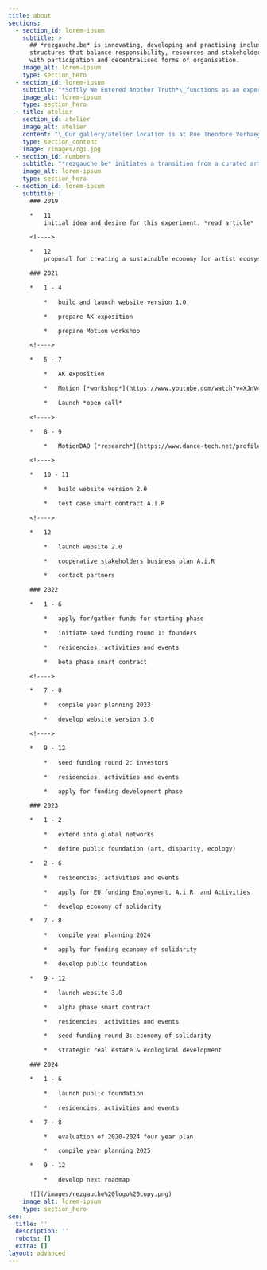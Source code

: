 ```yaml
---
title: about
sections:
  - section_id: lorem-ipsum
    subtitle: >
      ## *rezgauche.be* is innovating, developing and practising inclusive
      structures that balance responsibility, resources and stakeholdership,
      with participation and decentralised forms of organisation.
    image_alt: lorem-ipsum
    type: section_hero
  - section_id: lorem-ipsum
    subtitle: "*Softly We Entered Another Truth*\_functions as an experimental practice of a life beyond capitalist consumer culture and engages participants through displacement into artistic practice, love and care. [*read more*](/posts/sweat)\n\n*   *Art Research*\_is an open space for engaging with the research process of the participants. It shapes itself along the artistic research proposals by the artists present. [*read more*](/posts/art-research)\n"
    image_alt: lorem-ipsum
    type: section_hero
  - title: atelier
    section_id: atelier
    image_alt: atelier
    content: "\_Our gallery/atelier location is at Rue Theodore Verhaegen 154, Brussels, Belgium.\n\nThe multi-purpose gallery/atelier is open for performance art, dance, artistic research, visual art, theatre, design, music production, audiovisual production and other forms of presenting and gathering around artistic practice.\n\nA large window at the street side lends itself to a view into the gallery. Yet, there is no door that gives front access.\nVisitors need to pass through the gate and the courtyard before entering the space, which allows for a sense of distance between persons at work and mere passersby.\n\nThis display towards the street side has proven itself to be very useful for visual and performance artworks.\nThe performances are viewable from the street, framed within the gallery’s window, sometimes causing consternation because of non-heteronormative interaction, lack of decent costumes, etc.\n\nAlternatively, by adding a curtain, events can happen in a more relaxed intimate setting between persons present. This is often easier when working with research, rehearsals, meetings, meditations, preparing exhibitions, etc. And if the weather allows, the courtyard is nice for gatherings, reflection, and occasional communal events.\n\nSpecific to this location is that nothing (creations, material, artworks, etc) can be placed in the corridors, courtyard, or outside the area of the gallery/atelier, because this obstructs the common use of the building’s occupants. That means in quotidian practice that how you make/do things has to include a consideration of any residuals of your practice. With late night events, the neighbours need to be involved somehow, and/or reduce the volume of evocative noises and music.\n\nIn the area, Porte-de Halle, Place Bethlehem, there are lots of little restaurants, shops,\_ supermarkets, cultural venues (Tricoterie des Liens, Pianofabriek, Jacques-Frank) and art venues (Deborah Bowman, Alma Sarif). On walking distance there is the Wiels contemporary art center, Midi Station, Duden Parc, P.A.R.T.S, Communa asbl Maxima, Artist Commons asbl Chassart studio, and other art spaces etc.\n\n![](/images/rgb-logo.png)\n\n"
    type: section_content
    image: /images/rg1.jpg
  - section_id: numbers
    subtitle: "*rezgauche.be* initiates a transition from a curated art gallery into a decentralised organisation.\n\nFor its realisation *rezgauche.be*\_follows a fourfold path:\n\n1.  Work with a Smartbe Activity for durable artistic employment.\n\n2.  Start a cooperative practice to fund and share responsibility.\n\n3.  Make a DAO for governance by the participants.\n\n4.  Develop the gallery/atelier through Web3.\n\n*rezgauche.be*\_openly accounts for developing its: location, employment, materials.\n\n*   starting phase\n\nestimated *annual location costs: 8646 €*\n\n*   development phase\n\n8 weeks of Activities, employing 29 artists: 43096 €\n\n36 weeks of Artist In Residence, employing on average 22 artists: 74 882 €\n\n8 weeks of undefined, other projects, maintenance days, etc: 1336 €\n\n*estimated total annual costs:\_119 314 €*\n\nview our [*numbers*](/numbers)\n"
    image_alt: lorem-ipsum
    type: section_hero
  - section_id: lorem-ipsum
    subtitle: |
      ### 2019

      *   11
          initial idea and desire for this experiment. *read article*

      <!---->

      *   12
          proposal for creating a sustainable economy for artist ecosystem. *read article*

      ### 2021

      *   1 - 4

          *   build and launch website version 1.0

          *   prepare AK exposition

          *   prepare Motion workshop

      <!---->

      *   5 - 7

          *   AK exposition

          *   Motion [*workshop*](https://www.youtube.com/watch?v=XJnV41LQ7\_w)

          *   Launch *open call*

      <!---->

      *   8 - 9

          *   MotionDAO [*research*](https://www.dance-tech.net/profiles/blogs/crypto-in-motion-a-crypto-economy-for-dance-tech-creators)

      <!---->

      *   10 - 11

          *   build website version 2.0

          *   test case smart contract A.i.R

      <!---->

      *   12

          *   launch website 2.0

          *   cooperative stakeholders business plan A.i.R

          *   contact partners

      ### 2022

      *   1 - 6

          *   apply for/gather funds for starting phase

          *   initiate seed funding round 1: founders

          *   residencies, activities and events

          *   beta phase smart contract

      <!---->

      *   7 - 8

          *   compile year planning 2023

          *   develop website version 3.0

      <!---->

      *   9 - 12

          *   seed funding round 2: investors

          *   residencies, activities and events

          *   apply for funding development phase

      ### 2023

      *   1 - 2

          *   extend into global networks

          *   define public foundation (art, disparity, ecology)

      *   2 - 6

          *   residencies, activities and events

          *   apply for EU funding Employment, A.i.R. and Activities

          *   develop economy of solidarity

      *   7 - 8

          *   compile year planning 2024

          *   apply for funding economy of solidarity

          *   develop public foundation

      *   9 - 12

          *   launch website 3.0

          *   alpha phase smart contract

          *   residencies, activities and events

          *   seed funding round 3: economy of solidarity

          *   strategic real estate & ecological development

      ### 2024

      *   1 - 6

          *   launch public foundation

          *   residencies, activities and events

      *   7 - 8

          *   evaluation of 2020-2024 four year plan

          *   compile year planning 2025

      *   9 - 12

          *   develop next roadmap

      ![](/images/rezgauche%20logo%20copy.png)
    image_alt: lorem-ipsum
    type: section_hero
seo:
  title: ''
  description: ''
  robots: []
  extra: []
layout: advanced
---
```

